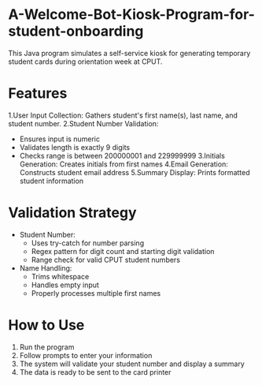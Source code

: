 # A-Welcome-Bot-Kiosk-Program-for-student-onboarding
This Java program simulates a self-service kiosk for generating temporary student cards during orientation week at CPUT.


# Features
1.User Input Collection: Gathers student's first name(s), last name, and student number.
2.Student Number Validation: 
   - Ensures input is numeric
   - Validates length is exactly 9 digits
   - Checks range is between 200000001 and 229999999
3.Initials Generation: Creates initials from first names
4.Email Generation: Constructs student email address
5.Summary Display: Prints formatted student information

# Validation Strategy
- Student Number: 
  - Uses try-catch for number parsing
  - Regex pattern for digit count and starting digit validation
  - Range check for valid CPUT student numbers
- Name Handling: 
  - Trims whitespace
  - Handles empty input
  - Properly processes multiple first names

# How to Use
1. Run the program
2. Follow prompts to enter your information
3. The system will validate your student number and display a summary
4. The data is ready to be sent to the card printer

